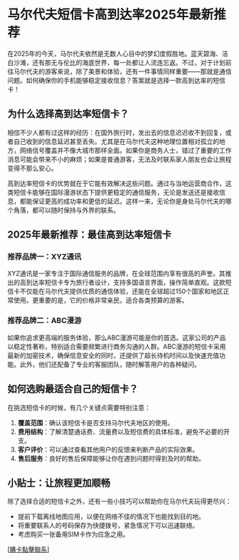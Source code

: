 # 马尔代夫短信卡高到达率2025年最新推荐

在2025年的今天，马尔代夫依然是无数人心目中的梦幻度假胜地。蓝天碧海、洁白沙滩，还有那无与伦比的海底世界，每一处都让人流连忘返。不过，对于计划前往马尔代夫的游客来说，除了美景和体验，还有一件事情同样重要——那就是通信问题。如何确保你的手机能够稳定接收信息？答案就是选择一款高到达率的短信卡！

## 为什么选择高到达率短信卡？

相信不少人都有过这样的经历：在国外旅行时，发出去的信息迟迟收不到回复，或者自己收到的信息延迟甚至丢失。尤其是在马尔代夫这种地理位置相对孤立的地方，网络信号覆盖并不像大城市那样全面。如果你是商务人士，错过了重要的工作消息可能会带来不小的麻烦；如果是普通游客，无法及时联系家人朋友也会让旅程变得不那么安心。

高到达率短信卡的优势就在于它能有效解决这些问题。通过与当地运营商合作，这类短信卡能够在国际漫游状态下提供更稳定的通信服务，无论是发送还是接收信息，都能保证更高的成功率和更低的延迟。这样一来，无论你是身处马尔代夫的哪个角落，都可以随时保持与外界的联系。

## 2025年最新推荐：最佳高到达率短信卡

### 推荐品牌一：XYZ通讯

XYZ通讯是一家专注于国际通信服务的品牌，在全球范围内享有很高的声誉。其推出的高到达率短信卡专为旅行者设计，支持多国语言界面，操作简单直观。这款短信卡不仅能在马尔代夫提供优质的通信体验，还能在全球超过150个国家和地区正常使用。更重要的是，它的价格非常亲民，适合各类预算的游客。

### 推荐品牌二：ABC漫游

如果你追求更高端的服务体验，那么ABC漫游可能是你的首选。这家公司的产品以稳定性著称，特别适合需要频繁进行商务沟通的人群。ABC漫游的短信卡采用最新的加密技术，确保信息安全的同时，还提供了超长待机时间以及快速充值功能。此外，他们还配备了专业的客服团队，随时解答用户的各种疑问。

## 如何选购最适合自己的短信卡？

在挑选短信卡的时候，有几个关键点需要特别注意：

1. **覆盖范围**：确认该短信卡是否支持马尔代夫地区的使用。
2. **费用结构**：了解清楚通话费、流量费以及短信费的具体标准，避免不必要的开支。
3. **客户评价**：可以通过查看其他用户的反馈来判断产品的实际效果。
4. **售后服务**：良好的售后保障能够让你在遇到问题时得到及时的帮助。

## 小贴士：让旅程更加顺畅

除了选择合适的短信卡之外，还有一些小技巧可以帮助你在马尔代夫玩得更尽兴：

- 提前下载离线地图应用，以便在网络不佳的情况下也能找到目的地。
- 将重要联系人的号码保存为快捷拨号，紧急情况下可以迅速联络。
- 考虑购买一张备用SIM卡作为应急之用。

[[購卡點擊聯系](https://t.me/s/SXDXQF)]